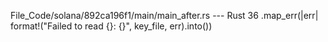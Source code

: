 File_Code/solana/892ca196f1/main/main_after.rs --- Rust
                                                                                                                                                            36         .map_err(|err| format!("Failed to read {}: {}", key_file, err).into())


